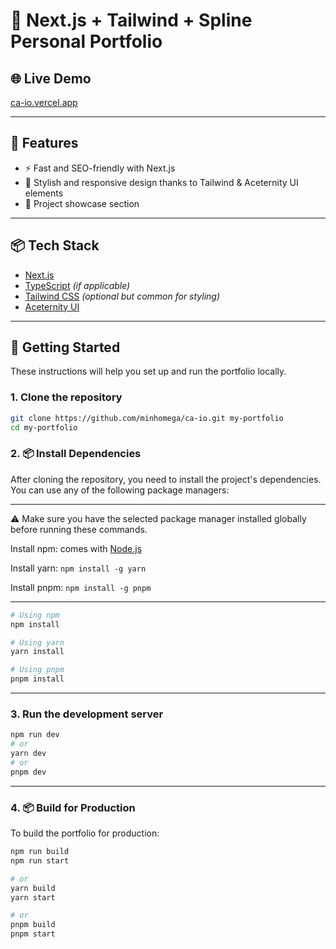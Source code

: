 # 💼 Next.js + Tailwind + Spline Personal Portfolio

## 🌐 Live Demo

[ca-io.vercel.app](https://ca-io.vercel.app)

---

## 🚀 Features

- ⚡️ Fast and SEO-friendly with Next.js
- 🎨 Stylish and responsive design thanks to Tailwind & Aceternity UI elements
- 💼 Project showcase section

---

## 📦 Tech Stack

- [Next.js](https://nextjs.org/)
- [TypeScript](https://www.typescriptlang.org/) *(if applicable)*
- [Tailwind CSS](https://tailwindcss.com/) *(optional but common for styling)*
- [Aceternity UI](https://ui.aceternity.com)

---

## 📁 Getting Started

These instructions will help you set up and run the portfolio locally.

### 1. Clone the repository

```bash
git clone https://github.com/minhomega/ca-io.git my-portfolio
cd my-portfolio
```

### 2. 📦 Install Dependencies

After cloning the repository, you need to install the project's dependencies. You can use any of the following package managers:

---

⚠️ Make sure you have the selected package manager installed globally before running these commands.

Install npm: comes with [Node.js](https://nodejs.org/)

Install yarn: `npm install -g yarn`

Install pnpm: `npm install -g pnpm`

---

```bash
# Using npm
npm install

# Using yarn
yarn install

# Using pnpm
pnpm install
```
---

### 3. Run the development server

```bash
npm run dev
# or
yarn dev
# or
pnpm dev
```
---

### 4. 📦 Build for Production
To build the portfolio for production:

```bash
npm run build
npm run start

# or
yarn build
yarn start

# or
pnpm build
pnpm start
```
